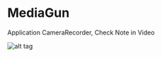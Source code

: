 MediaGun
========

Application CameraRecorder, Check Note in Video

![alt tag](https://raw.github.com/nickgun/MediaGun/Photo/Settings.png)

